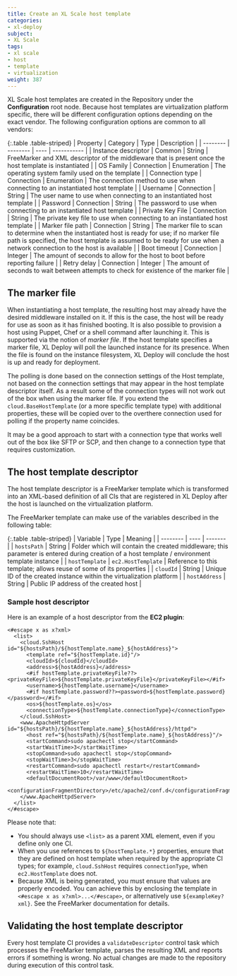 ```yaml
---
title: Create an XL Scale host template
categories:
- xl-deploy
subject:
- XL Scale
tags:
- xl scale
- host
- template
- virtualization
weight: 387
---
```


XL Scale host templates are created in the Repository under the **Configuration** root node. Because host templates are virtualization platform specific, there will be different configuration options depending on the exact vendor. The following configuration options are common to all vendors:

{:.table .table-striped}
| Property | Category | Type | Description |
| -------- | -------- | ---- | ----------- |
| Instance descriptor | Common | String | FreeMarker and XML descriptor of the middleware that is present once the host template is instantiated |
| OS Family | Connection | Enumeration | The operating system family used on the template |
| Connection type | Connection | Enumeration | The connection method to use when connecting to an instantiated host template |
| Username | Connection | String | The user name to use when connecting to an instantiated host template |
| Password | Connection | String | The password to use when connecting to an instantiated host template |
| Private Key File | Connection | String | The private key file to use when connecting to an instantiated host template |
| Marker file path | Connection | String | The marker file to scan to determine when the instantiated host is ready for use; if no marker file path is specified, the host template is assumed to be ready for use when a network connection to the host is available |
| Boot timeout | Connection | Integer | The amount of seconds to allow for the host to boot before reporting failure |
| Retry delay | Connection | Integer | The amount of seconds to wait between attempts to check for existence of the marker file |

## The marker file

When instantiating a host template, the resulting host may already have the desired middleware installed on it. If this is the case, the host will be ready for use as soon as it has finished booting. It is also possible to provision a host using Puppet, Chef or a shell command after launching it. This is supported via the notion of _marker file_. If the host template specifies a marker file, XL Deploy will poll the launched instance for its presence. When the file is found on the instance filesystem, XL Deploy will conclude the host is up and ready for deployment.

The polling is done based on the connection settings of the Host template, not based on the connection settings that may appear in the host template descriptor itself. As a result some of the connection types will not work out of the box when using the marker file. If you extend the ```cloud.BaseHostTemplate``` (or a more specific template type) with additional properties, these will be copied over to the overthere connection used for polling if the property name coincides.

It may be a good approach to start with a connection type that works well out of the box like SFTP or SCP, and then change to a connection type that requires customization.

## The host template descriptor

The host template descriptor is a FreeMarker template which is transformed into an XML-based definition of all CIs that are registered in XL Deploy after the host is launched on the virtualization platform.<!-- For more details regarding the XML format please check the [XL Deploy REST API documentation](http://docs.xebialabs.com/releases/4.0/xl-deploy/rest-api/com.xebialabs.deployit.plugin.api.udm.ConfigurationItem.html).-->

The FreeMarker template can make use of the variables described in the following table:

{:.table .table-striped}
| Variable | Type | Meaning |
| -------- | ---- | ------- |
| `hostsPath` | String | Folder which will contain the created middleware; this parameter is entered during creation of a host template / environment template instance |
| `hostTemplate` | `ec2.HostTemplate` | Reference to this template; allows reuse of some of its properties |
| `cloudId` | String | Unique ID of the created instance within the virtualization platform |
| `hostAddress` | String | Public IP address of the created host |

### Sample host descriptor

Here is an example of a host descriptor from the **EC2 plugin**:

    <#escape x as x?xml>
      <list>
        <cloud.SshHost id="${hostsPath}/${hostTemplate.name}_${hostAddress}">
          <template ref="${hostTemplate.id}"/>
          <cloudId>${cloudId}</cloudId>
          <address>${hostAddress}</address>
          <#if hostTemplate.privateKeyFile??><privateKeyFile>${hostTemplate.privateKeyFile}</privateKeyFile></#if>
          <username>${hostTemplate.username}</username>
          <#if hostTemplate.password??><password>${hostTemplate.password}</password></#if>
          <os>${hostTemplate.os}</os>
          <connectionType>${hostTemplate.connectionType}</connectionType>
        </cloud.SshHost>
        <www.ApacheHttpdServer id="${hostsPath}/${hostTemplate.name}_${hostAddress}/httpd">
          <host ref="${hostsPath}/${hostTemplate.name}_${hostAddress}"/>
          <startCommand>sudo apachectl stop</startCommand>
          <startWaitTime>3</startWaitTime>
          <stopCommand>sudo apachectl stop</stopCommand>
          <stopWaitTime>3</stopWaitTime>
          <restartCommand>sudo apachectl restart</restartCommand>
          <restartWaitTime>10</restartWaitTime>
          <defaultDocumentRoot>/var/www</defaultDocumentRoot>
          <configurationFragmentDirectory>/etc/apache2/conf.d</configurationFragmentDirectory>
        </www.ApacheHttpdServer>
      </list>
    </#escape>

Please note that:

* You should always use ```<list>``` as a parent XML element, even if you define only one CI.
* When you use references to ```${hostTemplate.*}``` properties, ensure that they are defined on host template when required by the appropriate CI types; for example, ```cloud.SshHost``` requires ```connectionType```, when ```ec2.HostTemplate``` does not.
* Because XML is being generated, you must ensure that values are properly encoded. You can achieve this by enclosing the template in ```<#escape x as x?xml>...</#escape>```, or alternatively use ```${exampleKey?xml}```. See the FreeMarker documentation for details.

## Validating the host template descriptor

Every host template CI provides a ```validateDescriptor``` control task which processes the FreeMarker template, parses the resulting XML and reports errors if something is wrong. No actual changes are made to the repository during execution of this control task.
